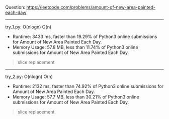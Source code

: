 Question: https://leetcode.com/problems/amount-of-new-area-painted-each-day/

---

try_1.py: O(nlogn) O(n)

* Runtime: 3433 ms, faster than 19.29% of Python3 online submissions for Amount of New Area Painted Each Day.
* Memory Usage: 57.8 MB, less than 11.74% of Python3 online submissions for Amount of New Area Painted Each Day.

> slice replacement

---

try_2.py: O(nlogn) O(n)

* Runtime: 2132 ms, faster than 74.92% of Python3 online submissions for Amount of New Area Painted Each Day.
* Memory Usage: 57.7 MB, less than 30.21% of Python3 online submissions for Amount of New Area Painted Each Day.

> slice replacement